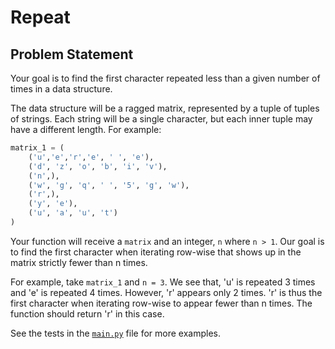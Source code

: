 # Repeat 

## Problem Statement

Your goal is to find the first character repeated less than a given number of times in a data structure.

The data structure will be a ragged matrix, represented by a tuple of tuples of strings. Each string will be a single character, but each inner tuple may have a different length. For example:

```python
matrix_1 = (
    ('u','e','r','e', ' ', 'e'),
    ('d', 'z', 'o', 'b', 'i', 'v'),
    ('n',),
    ('w', 'g', 'q', ' ', '5', 'g', 'w'),
    ('r',),
    ('y', 'e'),
    ('u', 'a', 'u', 't')
)
```

Your function will receive a `matrix` and an integer, `n` where `n > 1`. Our goal is to find the first character when iterating row-wise that shows up in the matrix strictly fewer than n times.

For example, take `matrix_1` and `n = 3`. We see that, 'u' is repeated 3 times and 'e' is repeated 4 times. However, 'r' appears only 2 times. 'r' is thus the first character when iterating row-wise to appear fewer than n times. The function should return 'r' in this case.

See the tests in the [`main.py`](main.py) file for more examples.